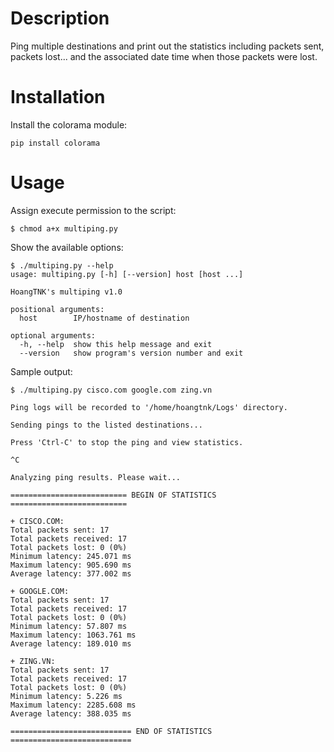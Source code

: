 # Description
Ping multiple destinations and print out the statistics including packets sent, packets lost... and the associated date time when those packets were lost.

# Installation
Install the colorama module:
```
pip install colorama
```

# Usage
Assign execute permission to the script:
```
$ chmod a+x multiping.py
```

Show the available options:
```
$ ./multiping.py --help
usage: multiping.py [-h] [--version] host [host ...]

HoangTNK's multiping v1.0

positional arguments:
  host        IP/hostname of destination

optional arguments:
  -h, --help  show this help message and exit
  --version   show program's version number and exit
```

Sample output:
```
$ ./multiping.py cisco.com google.com zing.vn

Ping logs will be recorded to '/home/hoangtnk/Logs' directory.

Sending pings to the listed destinations...

Press 'Ctrl-C' to stop the ping and view statistics.

^C

Analyzing ping results. Please wait...

========================== BEGIN OF STATISTICS ==========================

+ CISCO.COM:
Total packets sent: 17
Total packets received: 17
Total packets lost: 0 (0%)
Minimum latency: 245.071 ms
Maximum latency: 905.690 ms
Average latency: 377.002 ms

+ GOOGLE.COM:
Total packets sent: 17
Total packets received: 17
Total packets lost: 0 (0%)
Minimum latency: 57.807 ms
Maximum latency: 1063.761 ms
Average latency: 189.010 ms

+ ZING.VN:
Total packets sent: 17
Total packets received: 17
Total packets lost: 0 (0%)
Minimum latency: 5.226 ms
Maximum latency: 2285.608 ms
Average latency: 388.035 ms

=========================== END OF STATISTICS ===========================
```
